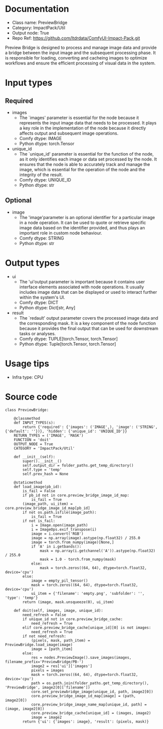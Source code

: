 # Documentation
- Class name: PreviewBridge
- Category: ImpactPack/Util
- Output node: True
- Repo Ref: https://github.com/ltdrdata/ComfyUI-Impact-Pack.git

Preview Bridge is designed to process and manage image data and provide a bridge between the input image and the subsequent processing phase. It is responsible for loading, converting and cacheing images to optimize workflows and ensure the efficient processing of visual data in the system.

# Input types
## Required
- images
    - The `images' parameter is essential for the node because it represents the input image data that needs to be processed. It plays a key role in the implementation of the node because it directly affects output and subsequent image operations.
    - Comfy dtype: IMAGE
    - Python dtype: torch.Tensor
- unique_id
    - The `unique_id' parameter is essential for the function of the node, as it only identifies each image or data set processed by the node. It ensures that the node is able to accurately track and manage the image, which is essential for the operation of the node and the integrity of the result.
    - Comfy dtype: UNIQUE_ID
    - Python dtype: str
## Optional
- image
    - The 'image'parameter is an optional identifier for a particular image in a node operation. It can be used to quote or retrieve specific image data based on the identifier provided, and thus plays an important role in custom node behaviour.
    - Comfy dtype: STRING
    - Python dtype: str

# Output types
- ui
    - The 'ui'output parameter is important because it contains user interface elements associated with node operations. It usually includes image data that can be displayed or used to interact further within the system's UI.
    - Comfy dtype: DICT
    - Python dtype: Dict[str, Any]
- result
    - The `redault' output parameter covers the processed image data and the corresponding mask. It is a key component of the node function because it provides the final output that can be used for downstream tasks or analyses.
    - Comfy dtype: TUPLE[torch.Tensor, torch.Tensor]
    - Python dtype: Tuple[torch.Tensor, torch.Tensor]

# Usage tips
- Infra type: CPU

# Source code
```
class PreviewBridge:

    @classmethod
    def INPUT_TYPES(s):
        return {'required': {'images': ('IMAGE',), 'image': ('STRING', {'default': ''})}, 'hidden': {'unique_id': 'UNIQUE_ID'}}
    RETURN_TYPES = ('IMAGE', 'MASK')
    FUNCTION = 'doit'
    OUTPUT_NODE = True
    CATEGORY = 'ImpactPack/Util'

    def __init__(self):
        super().__init__()
        self.output_dir = folder_paths.get_temp_directory()
        self.type = 'temp'
        self.prev_hash = None

    @staticmethod
    def load_image(pb_id):
        is_fail = False
        if pb_id not in core.preview_bridge_image_id_map:
            is_fail = True
        (image_path, ui_item) = core.preview_bridge_image_id_map[pb_id]
        if not os.path.isfile(image_path):
            is_fail = True
        if not is_fail:
            i = Image.open(image_path)
            i = ImageOps.exif_transpose(i)
            image = i.convert('RGB')
            image = np.array(image).astype(np.float32) / 255.0
            image = torch.from_numpy(image)[None,]
            if 'A' in i.getbands():
                mask = np.array(i.getchannel('A')).astype(np.float32) / 255.0
                mask = 1.0 - torch.from_numpy(mask)
            else:
                mask = torch.zeros((64, 64), dtype=torch.float32, device='cpu')
        else:
            image = empty_pil_tensor()
            mask = torch.zeros((64, 64), dtype=torch.float32, device='cpu')
            ui_item = {'filename': 'empty.png', 'subfolder': '', 'type': 'temp'}
        return (image, mask.unsqueeze(0), ui_item)

    def doit(self, images, image, unique_id):
        need_refresh = False
        if unique_id not in core.preview_bridge_cache:
            need_refresh = True
        elif core.preview_bridge_cache[unique_id][0] is not images:
            need_refresh = True
        if not need_refresh:
            (pixels, mask, path_item) = PreviewBridge.load_image(image)
            image = [path_item]
        else:
            res = nodes.PreviewImage().save_images(images, filename_prefix='PreviewBridge/PB-')
            image2 = res['ui']['images']
            pixels = images
            mask = torch.zeros((64, 64), dtype=torch.float32, device='cpu')
            path = os.path.join(folder_paths.get_temp_directory(), 'PreviewBridge', image2[0]['filename'])
            core.set_previewbridge_image(unique_id, path, image2[0])
            core.preview_bridge_image_id_map[image] = (path, image2[0])
            core.preview_bridge_image_name_map[unique_id, path] = (image, image2[0])
            core.preview_bridge_cache[unique_id] = (images, image2)
            image = image2
        return {'ui': {'images': image}, 'result': (pixels, mask)}
```